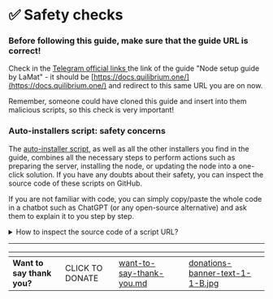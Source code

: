 # ✅ Safety checks

### **Before following this guide, make sure that the guide URL is correct!**&#x20;

Check in the [Telegram official links ](https://t.me/quilibrium/26474)the link of the guide "Node setup guide by LaMat" - it should be  [https://docs.quilibrium.one/](https://docs.quilibrium.one/) and redirect to this same URL you are on now.

Remember, someone could have cloned this guide and insert into them malicious scripts, so this check is very important!

### Auto-installers script: safety concerns

The [auto-installer script](archive/old-node-auto-installer.md), as well as all the other installers you find in the guide, combines all the necessary steps to perform actions such as preparing the server, installing the node, or updating the node into a one-click solution. If you have any doubts about their safety, you can inspect the source code of these scripts on GitHub.

If you are not familiar with code, you can simply copy/paste the whole code in a chatbot such as ChatGPT (or any open-source alternative) and ask them to explain it to you step by step.

<details>

<summary>How to inspect the source code of a script URL?</summary>

When you see a command like this:

{% code overflow="wrap" %}
```bash
wget --no-cache -O - https://raw.githubusercontent.com/lamat1111/quilibriumscripts/main/server_setup.sh | bash
```
{% endcode %}

Simply visit the URL:\
https://raw.githubusercontent.com/lamat1111/quilibriumscripts/main/server\_setup.sh



</details>

***

<table data-card-size="large" data-column-title-hidden data-view="cards" data-full-width="false"><thead><tr><th></th><th></th><th data-hidden data-card-target data-type="content-ref"></th><th data-hidden></th><th data-hidden data-card-cover data-type="files"></th></tr></thead><tbody><tr><td><strong>Want to say thank you?</strong></td><td>CLICK TO DONATE</td><td><a href="want-to-say-thank-you.md">want-to-say-thank-you.md</a></td><td></td><td><a href=".gitbook/assets/donations-banner-text-1-1-B.jpg">donations-banner-text-1-1-B.jpg</a></td></tr></tbody></table>
